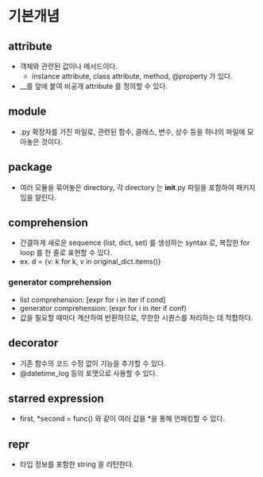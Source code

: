 # 기본개념

## attribute
- 객체와 관련된 값이나 메서드이다.
  - instance attribute, class attribute, method, @property 가 있다.
- __를 앞에 붙여 비공개 attribute 를 정의할 수 있다.

## module
- .py 확장자를 가진 파일로, 관련된 함수, 클래스, 변수, 상수 등을 하나의 파일에 모아놓은 것이다.

## package
- 여러 모듈을 묶어놓은 directory, 각 directory 는 __init__.py 파일을 포함하여 패키지임을 알린다.

## comprehension
- 간결하게 새로운 sequence (list, dict, set) 를 생성하는 syntax 로, 복잡한 for loop 를 한 줄로 표현할 수 있다.
- ex. d = {v: k for k, v in original_dict.items()}

### generator comprehension
- list comprehension: [expr for i in iter if cond]
- generator comprehension: (expr for i in iter if conf)
- 값을 필요할 때마다 계산하여 반환하므로, 무한한 시퀀스를 처리하는 데 적합하다.

## decorator
- 기존 함수의 코드 수정 없이 기능을 추가할 수 있다.
- @datetime_log 등의 포맷으로 사용할 수 있다.

## starred expression
- first, *second = func() 와 같이 여러 값을 *을 통해 언패킹할 수 있다.

## repr
- 타입 정보를 포함한 string 을 리턴한다.
